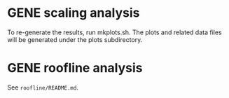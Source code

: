 # GENE scaling analysis

To re-generate the results, run mkplots.sh. The plots and related data
files will be generated under the plots subdirectory.

# GENE roofline analysis

See `roofline/README.md`.
